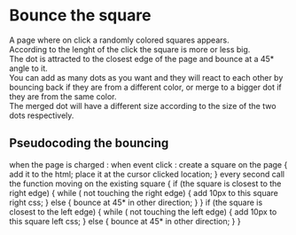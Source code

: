 <h1>Bounce the square</h1>


<p>A page where on click a randomly colored squares appears. <br>
According to the lenght of the click the square is more or less big. <br>
The dot is attracted to the closest edge of the page and bounce at a 45* angle to it. <br>
You can add as many dots as you want and they will react to each other by bouncing back if they are from a different color, or merge to a bigger dot if they are from the same color.<br>
The merged dot will have a different size according to the size of the two dots respectively.</p>


<h2>Pseudocoding the bouncing</h2>
<p>when the page is charged :
   when event click : create a square on the page {
         add it to the html;
         place it at the cursor clicked location;
   }
   every second call the function moving on the existing square {
          if (the square is closest to the right edge) {
              while ( not touching the right edge) {
                        add 10px to this square right css;
                        }
               else {
                        bounce at 45* in other direction;
                        }
               }
            if (the square is closest to the left edge) {
              while ( not touching the left edge) {
                        add 10px to this square left css;
                        }
               else {
                        bounce at 45* in other direction;
                        }
               }
</P>